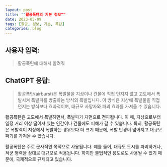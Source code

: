 ```yaml
---
layout: post
title: ""활공폭탄의 기본 정보""
date: 2023-05-09
tags: [활공, 정보, 기본, 폭탄]
categories: blog
---
```


## 사용자 입력:
> 활공폭탄에 대해서 알려줘

## ChatGPT 응답:
> 활공폭탄(airburst)은 폭발물을 지상이나 건물에 직접 던지지 않고 고도에서 폭발시켜 폭발파를 방출하는 방식의 폭발입니다. 이 방식은 지상에 폭발물을 직접 던지는 방식보다 효과적이며, 대규모 사망자와 파괴 효과를 가져올 수 있습니다.

활공폭탄은 고도에서 폭발하면서, 폭발파가 지면으로 전파됩니다. 이 때, 지상으로부터 일정 거리 이상 떨어져 있는 인간이나 건물에도 피해가 갈 수 있습니다. 특히, 활공폭탄은 폭발력이 지상에서 폭발하는 경우보다 더 크기 때문에, 폭발 반경이 넓어지고 대규모 파괴를 가져올 수 있습니다.

활공폭탄은 주로 군사적인 목적으로 사용됩니다. 예를 들어, 대규모 도시를 파괴하거나, 적군 병력을 상대로 대규모로 적용됩니다. 하지만 불법적인 용도로도 사용될 수 있기 때문에, 국제적으로 규제되고 있습니다.

